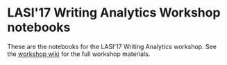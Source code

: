 # LASI'17 Writing Analytics Workshop notebooks

These are the notebooks for the LASI'17 Writing Analytics workshop. See the [workshop wiki](../../../wiki/lasi17-waw) for the full workshop materials.

